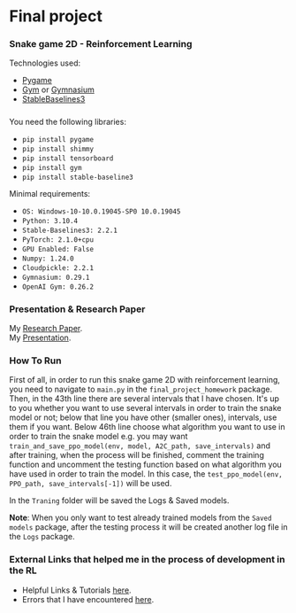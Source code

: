 # Final project 

### Snake game 2D - Reinforcement Learning 

Technologies used: 
- [Pygame](https://www.pygame.org/docs/)
- [Gym](https://www.gymlibrary.dev/index.html) or [Gymnasium](https://gymnasium.farama.org/index.html)
- [StableBaselines3](https://stable-baselines3.readthedocs.io/en/master/index.html)
#####
You need the following libraries:
- ``pip install pygame``
- ``pip install shimmy``
- ``pip install tensorboard``
- ``pip install gym``
- ``pip install stable-baseline3``

Minimal requirements:
- ``OS: Windows-10-10.0.19045-SP0 10.0.19045``
- ``Python: 3.10.4``
- ``Stable-Baselines3: 2.2.1``
- ``PyTorch: 2.1.0+cpu``
- ``GPU Enabled: False``
- ``Numpy: 1.24.0``
- ``Cloudpickle: 2.2.1``
- ``Gymnasium: 0.29.1``
- ``OpenAI Gym: 0.26.2``

### Presentation & Research Paper
My [Research Paper]().
</br>
My [Presentation]().

### How To Run
First of all, in order to run this snake game 2D with
reinforcement learning, you need to navigate to ``main.py`` 
in the ``final_project_homework`` package. Then, 
in the 43th line there are several intervals that I have chosen. It's
up to you whether you want to use several intervals in order to
train the snake model or not; below that line you have other (smaller ones),
intervals, use them if you want.
Below 46th line choose what algorithm you want to use
in order to train the snake model e.g. you may want
``train_and_save_ppo_model(env, model, A2C_path, save_intervals)``
and after training, when the process will be finished, comment the 
training function and uncomment the testing function based
on what algorithm you have used in order to train the model.
In this case, the ``test_ppo_model(env, PPO_path, save_intervals[-1])``
will be used.

In the ``Traning`` folder will be saved the Logs & Saved models.

**Note**: When you only want to test already trained models from
the ``Saved models`` package, after the testing process it will be
created another log file in the ``Logs`` package.

### External Links that helped me in the process of development in the RL

- Helpful Links & Tutorials [here](https://github.com/AceGjorgjievski/PythonProjects/blob/master/pythonProject/ABS/final_project_homework/help_links).
- Errors that I have encountered [here](https://github.com/AceGjorgjievski/PythonProjects/blob/master/pythonProject/ABS/final_project_homework/handled_erros.txt).

